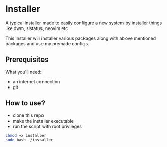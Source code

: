 # Installer

A typical installer made to easily configure a new system by installer things like
dwm, slstatus, neovim etc

This installer will installer various packages along with above mentioned packages and use my premade configs.

## Prerequisites 

What you'll need:
- an internet connection
- git 

## How to use?

- clone this repo
- make the installer executable
- run the script with root privileges

```bash
chmod +x installer
sudo bash ./installer
```

  
